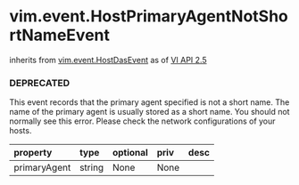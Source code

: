 vim.event.HostPrimaryAgentNotShortNameEvent
===========================================
inherits from [vim.event.HostDasEvent](docs/vim.event.HostDasEvent.md)
as of [VI API 2.5](vim.version.md#vim.version.version2)
### DEPRECATED



This event records that the primary agent specified is not a short name.   The name of the primary agent is usually stored as a short name. You should   not normally see this error. Please check the network configurations of your   hosts.

| property | type | optional | priv | desc |
|:---------|:-----|:---------|:-----|:-----|
| primaryAgent | string | None | None |  |


